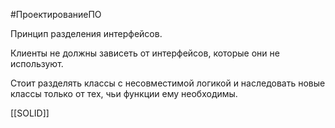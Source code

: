 #ПроектированиеПО 

Принцип разделения интерфейсов.

Клиенты не должны зависеть от интерфейсов, которые они не используют.

Стоит разделять классы с несовместимой логикой и наследовать новые классы только от тех, чьи функции ему необходимы. 

[[SOLID]]